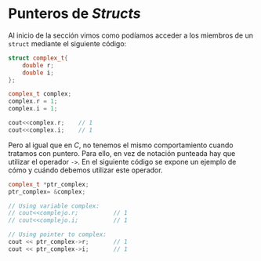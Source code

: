 # Punteros de _Structs_

Al inicio de la sección vimos como podíamos acceder a los miembros de un `struct` mediante el siguiente código:

```cpp
struct complex_t{
    double r;
    double i;
};

complex_t complex;
complex.r = 1;
complex.i = 1;

cout<<complex.r;    // 1
cout<<complex.i;    // 1
```

Pero al igual que en _C_, no tenemos el mismo comportamiento cuando tratamos con puntero. Para ello, en vez de notación punteada hay que utilizar el operador `->`. En el siguiente código se expone un ejemplo de cómo y cuándo debemos utilizar este operador.

```cpp
complex_t *ptr_complex;
ptr_complex= &complex;

// Using variable complex:
// cout<<complejo.r;          // 1
// cout<<complejo.i;          // 1

// Using pointer to complex:
cout << ptr_complex->r;       // 1
cout << ptr_complex->i;       // 1
```

